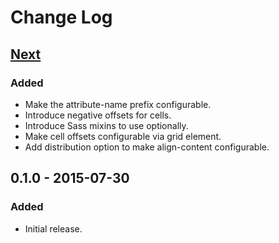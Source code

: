 # Change Log

## [Next][next]

### Added
- Make the attribute-name prefix configurable.
- Introduce negative offsets for cells.
- Introduce Sass mixins to use optionally.
- Make cell offsets configurable via grid element.
- Add distribution option to make align-content configurable.

## 0.1.0 - 2015-07-30

### Added
- Initial release.

[next]: https://github.com/gridable/gridable/compare/v0.1.0...HEAD
